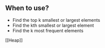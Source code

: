 ## When to use?
* Find the top k smallest or largest elements
* Find the kth smallest or largest element
* Find the k most frequent elements

[[Heap]]